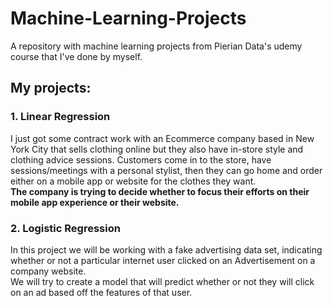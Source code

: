 # Machine-Learning-Projects
A repository with machine learning projects from Pierian Data's udemy course that I've done by myself.

## My projects:
### 1. Linear Regression
I just got some contract work with an Ecommerce company based in New York City that sells clothing online but they also have in-store style and clothing advice sessions. Customers come in to the store, have sessions/meetings with a personal stylist, then they can go home and order either on a mobile app or website for the clothes they want.
<br />
**The company is trying to decide whether to focus their efforts on their mobile app experience or their website.**

### 2. Logistic Regression
In this project we will be working with a fake advertising data set, indicating whether or not a particular internet user clicked on an Advertisement on a company website.
<br />
We will try to create a model that will predict whether or not they will click on an ad based off the features of that user.
